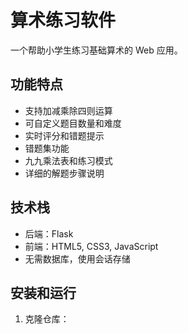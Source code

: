 # 算术练习软件

一个帮助小学生练习基础算术的 Web 应用。

## 功能特点

- 支持加减乘除四则运算
- 可自定义题目数量和难度
- 实时评分和错题提示
- 错题集功能
- 九九乘法表和练习模式
- 详细的解题步骤说明

## 技术栈

- 后端：Flask
- 前端：HTML5, CSS3, JavaScript
- 无需数据库，使用会话存储

## 安装和运行

1. 克隆仓库：
